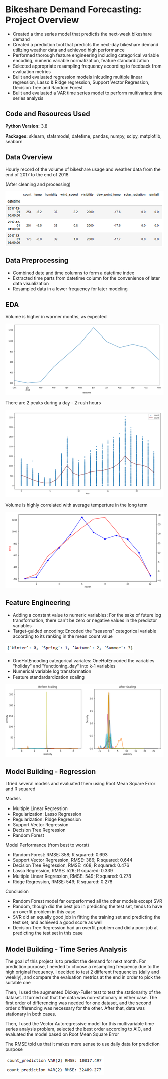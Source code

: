 # Bikeshare Demand Forecasting: Project Overview
* Created a time series model that predictis the next-week bikeshare demand
* Created a prediction tool that predicts the next-day bikeshare demand utilizing weather data and achieved high performance
* Performed thorough feature engineering including categorical variable encoding, numeric variable normalization, feature standardization
* Selected appropriate resampling frequency according to feedback from evaluation metrics
* Built and evaluated regression models inlcuding multiple linear regression, Lasso & Ridge regression, Support Vector Regression, Decision Tree and Random Forest
* Built and evaluated a VAR time series model to perform multivariate time series analysis

## Code and Resources Used
**Python Version:** 3.8

**Packages:** sklearn, statsmodel, datetime, pandas, numpy, scipy, matplotlib, seaborn

## Data Overview
Hourly record of the volume of bikeshare usage and weather data from the end of 2017 to the end of 2018

(After cleaning and processing)

![](images/df_head.png)

## Data Preprocessing
* Combined date and time columns to form a datetime index
* Extracted time parts from datetime column for the convenience of later data visualization
* Resampled data in a lower frequency for later modeling

## EDA
Volume is higher in warmer months, as expected

![](images/monthly.png)

There are 2 peaks during a day - 2 rush hours

![](images/hourly.png)

Volume is highly correlated with average temperture in the long term

![](images/volume_temp.png)

## Feature Engineering
* Adding a constant value to numeric variables: For the sake of future log transformation, there can't be zero or negative values in the predictor variables
* Target-guided encoding: Encoded the "seasons" categorical variable according to its ranking in the mean count value

![](images/target_guided.png)

* OneHotEncoding categorical variales: OneHotEncoded the variables "holiday" and "functioning_day" into k-1 variables
* Numerical variable log transformation
* Feature standardardization scaling

![](images/scaling.png)

## Model Building - Regression
I tried several models and evaluated them using Root Mean Square Error and R squared

Models
* Multiple Linear Regression
* Regularization: Lasso Regression
* Regularization: Ridge Regression
* Support Vector Regression
* Decision Tree Regression
* Random Forest

Model Performance (from best to worst)
* Random Forest: RMSE: 358; R squared: 0.693
* Support Vector Regression, RMSE: 386; R squared: 0.644
* Decision Tree Regression, RMSE: 468; R squared: 0.476
* Lasso Regression, RMSE: 526; R squared: 0.339
* Multiple Linear Regression, RMSE: 549; R squared: 0.278
* Ridge Regression, RMSE: 549; R squared: 0.278


Conclusion
* Random Forest model far outperformed all the other models except SVR
* Random, though did the best job in predicting the test set, tends to have an overfit problem in this case
* SVR did an equally good job in fitting the training set and predicting the test set, and  achieved a good score as well
* Decision Tree Regression had an overfit problem and did a poor job at predicting the test set in this case

## Model Building - Time Series Analysis
The goal of this project is to predict the demand for next month. For prediction purpose, I needed to choose a resampling frequency due to the high original frequency. I decided to test 2 different frequencies (daily and weekly), and compare the evaluation metrics at the end in order to pick the suitable one

Then, I used the augmented Dickey-Fuller test to test the stationarity of the dataset. It turned out that the data was non-stationary in either case. The first order of differencing was needed for one dataset, and the second order differencing was necessary for the other. After that, data was stationary in both cases.

Then, I used the Vector Autoregressive model for this multivariable time series analysis problem, selected the best order according to AIC, and evaluated the model based on Root Mean Square Error

The RMSE told us that it makes more sense to use daily data for prediction purpose

![](images/rmse1.png) ![](images/rmse2.png)
